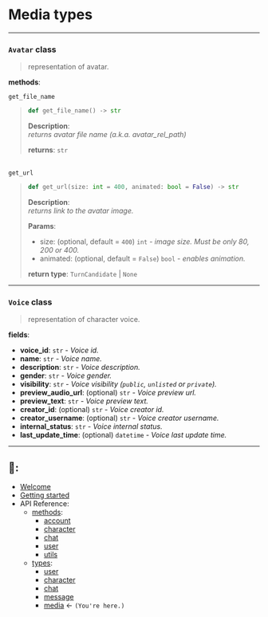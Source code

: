 # Media types

---

### `Avatar` class
> representation of avatar. 

**methods**:


`get_file_name`
>```Python
>def get_file_name() -> str
>```
>
> **Description**:\
> *returns avatar file name (a.k.a. avatar_rel_path)*
> 
> **returns**: `str`


\
`get_url`
>```Python
>def get_url(size: int = 400, animated: bool = False) -> str
>```
>
> **Description**:\
> *returns link to the avatar image.*
> 
> **Params**:
> - size: (optional, default = `400`) `int` - *image size. Must be only 80, 200 or 400.*
> - animated: (optional, default = `False`) `bool` - *enables animation.*
>
> 
> **return type**: `TurnCandidate` | `None`

---

### `Voice` class
> representation of character voice.

**fields**: 
- **voice_id**: `str` - *Voice id.*
- **name**: `str` - *Voice name.*
- **description**: `str` - *Voice description.*
- **gender**: `str` - *Voice gender.*
- **visibility**: `str` - *Voice visibility (`public`, `unlisted` or `private`).*
- **preview_audio_url**: (optional) `str` - *Voice preview url.*
- **preview_text**: `str` - *Voice preview text.*
- **creator_id**: (optional) `str` - *Voice creator id.*
- **creator_username**: (optional) `str` - *Voice creator username.*
- **internal_status**: `str` - *Voice internal status.*
- **last_update_time**: (optional) `datetime` - *Voice last update time.*

---

## 📖:
- [Welcome](https://github.com/Xtr4F/PyCharacterAI/blob/main/docs/welcome.md)
- [Getting started](https://github.com/Xtr4F/PyCharacterAI/blob/main/docs/getting_started.md)
- API Reference:
  - [methods](https://github.com/Xtr4F/PyCharacterAI/blob/main/docs/api_reference/methods.md):
    - [account](https://github.com/Xtr4F/PyCharacterAI/blob/main/docs/api_reference/methods/account.md)
    - [character](https://github.com/Xtr4F/PyCharacterAI/blob/main/docs/api_reference/methods/character.md)
    - [chat](https://github.com/Xtr4F/PyCharacterAI/blob/main/docs/api_reference/methods/chat.md)
    - [user](https://github.com/Xtr4F/PyCharacterAI/blob/main/docs/api_reference/methods/user.md)
    - [utils](https://github.com/Xtr4F/PyCharacterAI/blob/main/docs/api_reference/methods/utils.md)
  - [types](https://github.com/Xtr4F/PyCharacterAI/blob/main/docs/api_reference/types.md):
    - [user](https://github.com/Xtr4F/PyCharacterAI/blob/main/docs/api_reference/types/user.md)
    - [character](https://github.com/Xtr4F/PyCharacterAI/blob/main/docs/api_reference/types/character.md)
    - [chat](https://github.com/Xtr4F/PyCharacterAI/blob/main/docs/api_reference/types/chat.md)
    - [message](https://github.com/Xtr4F/PyCharacterAI/blob/main/docs/api_reference/types/message.md)
    - [media](https://github.com/Xtr4F/PyCharacterAI/blob/main/docs/api_reference/types/media.md) <- `(You're here.)`
